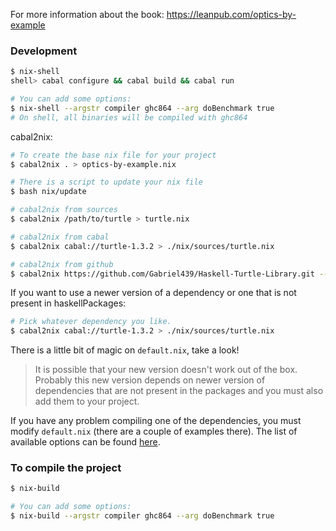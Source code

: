 For more information about the book: https://leanpub.com/optics-by-example

### Development

```bash
$ nix-shell
shell> cabal configure && cabal build && cabal run

# You can add some options:
$ nix-shell --argstr compiler ghc864 --arg doBenchmark true
# On shell, all binaries will be compiled with ghc864
```

cabal2nix:

```bash
# To create the base nix file for your project
$ cabal2nix . > optics-by-example.nix

# There is a script to update your nix file
$ bash nix/update

# cabal2nix from sources
$ cabal2nix /path/to/turtle > turtle.nix

# cabal2nix from cabal
$ cabal2nix cabal://turtle-1.3.2 > ./nix/sources/turtle.nix

# cabal2nix from github
$ cabal2nix https://github.com/Gabriel439/Haskell-Turtle-Library.git --revision ba9c992933ae625cef40a88ea16ee857d1b93e13 > turtle-2.nix
```

If you want to use a newer version of a dependency or one that is not present in haskellPackages:

```bash
# Pick whatever dependency you like.
$ cabal2nix cabal://turtle-1.3.2 > ./nix/sources/turtle.nix
```

There is a little bit of magic on `default.nix`, take a look!

> It is possible that your new version doesn't work out of the box. Probably this new version depends on newer version of dependencies that are not present in the packages and you must also add them to your project.

If you have any problem compiling one of the dependencies, you must modify
`default.nix` (there are a couple of examples there). The list of available options can be found [here](https://github.com/NixOS/nixpkgs/blob/master/pkgs/development/haskell-modules/lib.nix).

### To compile the project

```bash
$ nix-build

# You can add some options:
$ nix-build --argstr compiler ghc864 --arg doBenchmark true
```
